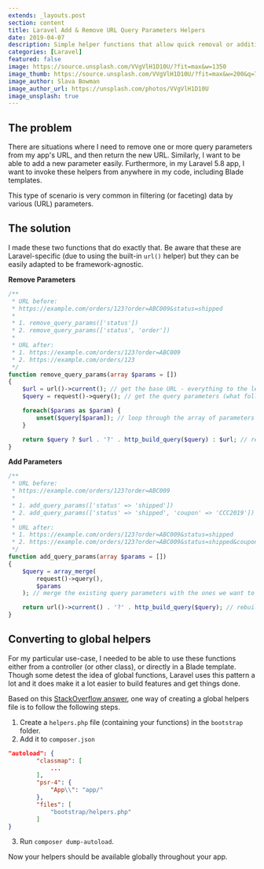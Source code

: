 ```yaml
---
extends: _layouts.post
section: content
title: Laravel Add & Remove URL Query Parameters Helpers
date: 2019-04-07
description: Simple helper functions that allow quick removal or addition of URL query parameters.
categories: [Laravel]
featured: false
image: https://source.unsplash.com/VVgVlH1D10U/?fit=max&w=1350
image_thumb: https://source.unsplash.com/VVgVlH1D10U/?fit=max&w=200&q=75
image_author: Slava Bowman
image_author_url: https://unsplash.com/photos/VVgVlH1D10U
image_unsplash: true
---
```


## The problem

There are situations where I need to remove one or more query parameters from my app's URL, and then return the new URL. Similarly, I want to be able to add a new parameter easily. Furthermore, in my Laravel 5.8 app, I want to invoke these helpers from anywhere in my code, including Blade templates.

This type of scenario is very common in filtering (or faceting) data by various (URL) parameters.

## The solution

I made these two functions that do exactly that. Be aware that these are Laravel-specific (due to using the built-in `url()` helper) but they can be easily adapted to be framework-agnostic.

**Remove Parameters**

```php
/**
 * URL before:
 * https://example.com/orders/123?order=ABC009&status=shipped
 *
 * 1. remove_query_params(['status'])
 * 2. remove_query_params(['status', 'order'])
 *
 * URL after:
 * 1. https://example.com/orders/123?order=ABC009
 * 2. https://example.com/orders/123
 */
function remove_query_params(array $params = [])
{
    $url = url()->current(); // get the base URL - everything to the left of the "?"
    $query = request()->query(); // get the query parameters (what follows the "?")

    foreach($params as $param) {
        unset($query[$param]); // loop through the array of parameters we wish to remove and unset the parameter from the query array
    }

    return $query ? $url . '?' . http_build_query($query) : $url; // rebuild the URL with the remaining parameters, don't append the "?" if there aren't any query parameters left
}
```

**Add Parameters**

```php
/**
 * URL before:
 * https://example.com/orders/123?order=ABC009
 *
 * 1. add_query_params(['status' => 'shipped'])
 * 2. add_query_params(['status' => 'shipped', 'coupon' => 'CCC2019'])
 *
 * URL after:
 * 1. https://example.com/orders/123?order=ABC009&status=shipped
 * 2. https://example.com/orders/123?order=ABC009&status=shipped&coupon=CCC2019
 */
function add_query_params(array $params = [])
{
    $query = array_merge(
        request()->query(),
        $params
    ); // merge the existing query parameters with the ones we want to add

    return url()->current() . '?' . http_build_query($query); // rebuild the URL with the new parameters array
}
```

## Converting to global helpers

For my particular use-case, I needed to be able to use these functions either from a controller (or other class), or directly in a Blade template. Though some detest the idea of global functions, Laravel uses this pattern a lot and it does make it a lot easier to build features and get things done.

Based on this [StackOverflow answer](https://stackoverflow.com/a/28290359), one way of creating a global helpers file is to follow the following steps.

1. Create a `helpers.php` file (containing your functions) in the `bootstrap` folder.
2. Add it to `composer.json`
```json
"autoload": {
        "classmap": [
            ...
        ],
        "psr-4": {
            "App\\": "app/"
        },
        "files": [
            "bootstrap/helpers.php"
        ]
}
```
3. Run `composer dump-autoload`.

Now your helpers should be available globally throughout your app.

